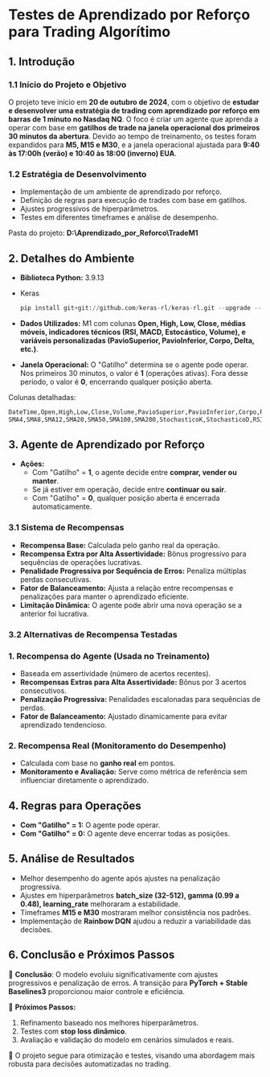 # Testes de Aprendizado por Reforço para Trading Algorítimo

## 1. Introdução

### 1.1 Início do Projeto e Objetivo

O projeto teve início em **20 de outubro de 2024**, com o objetivo de **estudar e desenvolver uma estratégia de trading com aprendizado por reforço em barras de 1 minuto no Nasdaq NQ**. O foco é criar um agente que aprenda a operar com base em **gatilhos de trade na janela operacional dos primeiros 30 minutos da abertura**. Devido ao tempo de treinamento, os testes foram expandidos para **M5, M15 e M30**, e a janela operacional ajustada para **9:40 às 17:00h (verão) e 10:40 às 18:00 (inverno) EUA**.

### 1.2 Estratégia de Desenvolvimento

- Implementação de um ambiente de aprendizado por reforço.
- Definição de regras para execução de trades com base em gatilhos.
- Ajustes progressivos de hiperparâmetros.
- Testes em diferentes timeframes e análise de desempenho.

Pasta do projeto: **D:\Aprendizado_por_Reforco\TradeM1**

## 2. Detalhes do Ambiente

- **Biblioteca Python:** 3.9.13
- Keras
    
    ```python
    pip install git+git://github.com/keras-rl/keras-rl.git --upgrade --no-deps
    
    ```
    
- **Dados Utilizados:** M1 com colunas **Open, High, Low, Close, médias móveis, indicadores técnicos (RSI, MACD, Estocástico, Volume), e variáveis personalizadas (PavioSuperior, PavioInferior, Corpo, Delta, etc.)**.
- **Janela Operacional:** O "Gatilho" determina se o agente pode operar. Nos primeiros 30 minutos, o valor é **1** (operações ativas). Fora desse período, o valor é **0**, encerrando qualquer posição aberta.

Colunas detalhadas:

```python
DateTime,Open,High,Low,Close,Volume,PavioSuperior,PavioInferior,Corpo,Range,D_Open,D_High,D_Low,D_Close,D_PavSup,D_PavInf,D_Corpo,
SMA4,SMA8,SMA12,SMA20,SMA50,SMA100,SMA200,StochasticoK,StochasticoD,RSI,MACD,MACDSignal,MACDHistogram

```

## 3. Agente de Aprendizado por Reforço

- **Ações:**
    - Com "Gatilho" = **1**, o agente decide entre **comprar, vender ou manter**.
    - Se já estiver em operação, decide entre **continuar ou sair**.
    - Com "Gatilho" = **0**, qualquer posição aberta é encerrada automaticamente.

### 3.1 Sistema de Recompensas

- **Recompensa Base:** Calculada pelo ganho real da operação.
- **Recompensa Extra por Alta Assertividade:** Bônus progressivo para sequências de operações lucrativas.
- **Penalidade Progressiva por Sequência de Erros:** Penaliza múltiplas perdas consecutivas.
- **Fator de Balanceamento:** Ajusta a relação entre recompensas e penalizações para manter o aprendizado eficiente.
- **Limitação Dinâmica:** O agente pode abrir uma nova operação se a anterior foi lucrativa.

### 3.2 Alternativas de Recompensa Testadas

### 1. **Recompensa do Agente (Usada no Treinamento)**

- Baseada em assertividade (número de acertos recentes).
- **Recompensas Extras para Alta Assertividade:** Bônus por 3 acertos consecutivos.
- **Penalização Progressiva:** Penalidades escalonadas para sequências de perdas.
- **Fator de Balanceamento:** Ajustado dinamicamente para evitar aprendizado tendencioso.

### 2. **Recompensa Real (Monitoramento do Desempenho)**

- Calculada com base no **ganho real** em pontos.
- **Monitoramento e Avaliação:** Serve como métrica de referência sem influenciar diretamente o aprendizado.

## 4. Regras para Operações

- **Com "Gatilho" = 1:** O agente pode operar.
- **Com "Gatilho" = 0:** O agente deve encerrar todas as posições.

## 5. Análise de Resultados

- Melhor desempenho do agente após ajustes na penalização progressiva.
- Ajustes em hiperparâmetros **batch_size (32-512), gamma (0.99 a 0.48), learning_rate** melhoraram a estabilidade.
- Timeframes **M15 e M30** mostraram melhor consistência nos padrões.
- Implementação de **Rainbow DQN** ajudou a reduzir a variabilidade das decisões.

## 6. Conclusão e Próximos Passos

📌 **Conclusão**: O modelo evoluiu significativamente com ajustes progressivos e penalização de erros. A transição para **PyTorch + Stable Baselines3** proporcionou maior controle e eficiência.

🔹 **Próximos Passos:**

1. Refinamento baseado nos melhores hiperparâmetros.
2. Testes com **stop loss dinâmico**.
3. Avaliação e validação do modelo em cenários simulados e reais.

🚀 O projeto segue para otimização e testes, visando uma abordagem mais robusta para decisões automatizadas no trading.

